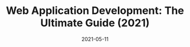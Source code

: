 ---
date: 2021-05-11
publisher: riseuplabs
tags:
  - meta
target_url: https://riseuplabs.com/web-application-development-ultimate-guide/
title: "Web Application Development: The Ultimate Guide (2021)"
---